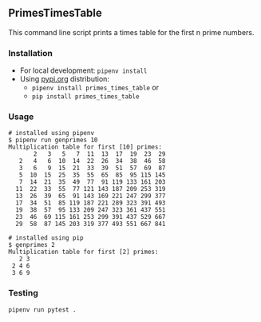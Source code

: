 ## PrimesTimesTable

This command line script prints a times table for the first n prime numbers.


### Installation

- For local development: `pipenv install`
- Using [pypi.org](https://pypi.org/project/primes_times_table/) distribution:
    - `pipenv install primes_times_table` or
    - `pip install primes_times_table`
  
### Usage

```text
# installed using pipenv
$ pipenv run genprimes 10
Multiplication table for first [10] primes:
       2   3   5   7  11  13  17  19  23  29
   2   4   6  10  14  22  26  34  38  46  58
   3   6   9  15  21  33  39  51  57  69  87
   5  10  15  25  35  55  65  85  95 115 145
   7  14  21  35  49  77  91 119 133 161 203
  11  22  33  55  77 121 143 187 209 253 319
  13  26  39  65  91 143 169 221 247 299 377
  17  34  51  85 119 187 221 289 323 391 493
  19  38  57  95 133 209 247 323 361 437 551
  23  46  69 115 161 253 299 391 437 529 667
  29  58  87 145 203 319 377 493 551 667 841
 
# installed using pip
$ genprimes 2
Multiplication table for first [2] primes:
   2 3
 2 4 6
 3 6 9
```


### Testing

```bash
pipenv run pytest .
```